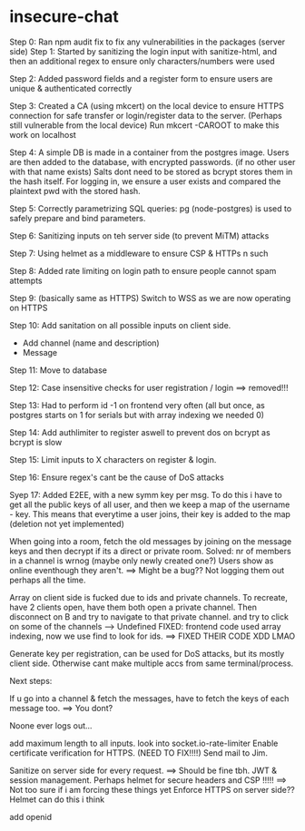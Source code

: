 # insecure-chat

Step 0:
Ran npm audit fix to fix any vulnerabilities in the packages (server side)
Step 1:
Started by sanitizing the login input with sanitize-html, and then an additional regex to ensure only characters/numbers were used

Step 2:
Added password fields and a register form to ensure users are unique & authenticated correctly

Step 3:
Created a CA (using mkcert) on the local device to ensure HTTPS connection for safe transfer or login/register data to the server.
(Perhaps still vulnerable from the local device)
Run mkcert -CAROOT
to make this work on localhost

Step 4:
A simple DB is made in a container from the postgres image.
Users are then added to the database, with encrypted passwords. (if no other user with that name exists) Salts dont need to be stored as bcrypt stores them in the hash itself.
For logging in, we ensure a user exists and compared the plaintext pwd with the stored hash.

Step 5:
Correctly parametrizing SQL queries:
pg (node-postgres) is used to safely prepare and bind parameters.

Step 6:
Sanitizing inputs on teh server side (to prevent MiTM) attacks

Step 7: Using helmet as a middleware
to ensure CSP & HTTPs n such

Step 8:
Added rate limiting on login path to ensure people cannot spam attempts

Step 9: (basically same as HTTPS)
Switch to WSS as we are now operating on HTTPS

Step 10:
Add sanitation on all possible inputs on client side.

- Add channel (name and description)
- Message

Step 11:
Move to database

Step 12: Case insensitive checks for user registration / login ==> removed!!!

Step 13:
Had to perform id -1 on frontend very often (all but once, as postgres starts on 1 for serials but with array indexing we needed 0)

Step 14:
Add authlimiter to register aswell to prevent dos on bcrypt as bcrypt is slow

Step 15:
Limit inputs to X characters on register & login.

Step 16:
Ensure regex's cant be the cause of DoS attacks

Syep 17:
Added E2EE, with a new symm key per msg. To do this i have to get all the public keys of all user, and then we keep a map of the username - key.
This means that everytime a user joins, their key is added to the map
(deletion not yet implemented)

When going into a room, fetch the old messages by joining on the message keys and then decrypt if its a direct or private room.
Solved:
nr of members in a channel is wrnog (maybe only newly created one?)
Users show as online eventhough they aren't. ==> Might be a bug?? Not logging them out perhaps all the time.

Array on client side is fucked due to ids and private channels.
To recreate, have 2 clients open, have them both open a private channel. Then disconnect on B and try to navigate to that private channel. and try to click on some of the channels --> Undefined
FIXED: frontend code used array indexing, now we use find to look for ids. ==> FIXED THEIR CODE XDD LMAO

Generate key per registration, can be used for DoS attacks, but its mostly client side. Otherwise cant make multiple accs from same terminal/process.

Next steps:

If u go into a channel & fetch the messages, have to fetch the keys of each message too.
==> You dont?

Noone ever logs out...

add maximum length to all inputs.
look into socket.io-rate-limiter
Enable certificate verification for HTTPS. (NEED TO FIX!!!!) Send mail to Jim.

Sanitize on server side for every request. ==> Should be fine tbh.
JWT & session management.
Perhaps helmet for secure headers and CSP !!!!! ==> Not too sure if i am forcing these things yet
Enforce HTTPS on server side?? Helmet can do this i think

add openid
